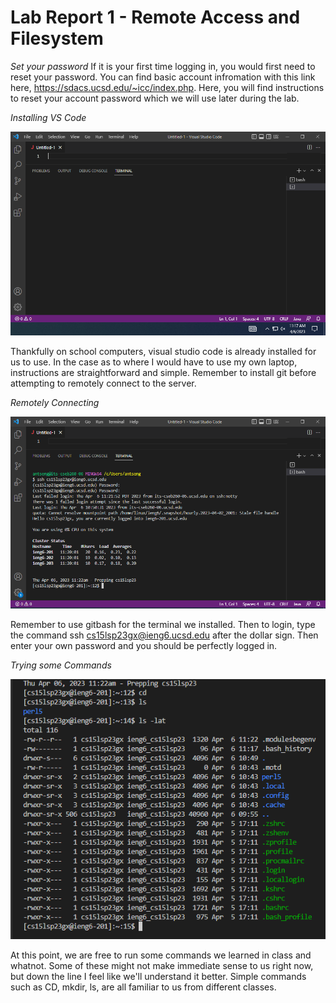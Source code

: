 # Lab Report 1 - Remote Access and Filesystem

*Set your password*
If it is your first time logging in, you would first need to reset your password. 
You can find basic account infromation with this link here, https://sdacs.ucsd.edu/~icc/index.php. 
Here, you will find instructions to reset your account password which we will use later during the lab. 

*Installing VS Code*

![Image](VSC.PNG)

Thankfully on school computers, visual studio code is already installed for us to use. 
In the case as to where I would have to use my own laptop, instructions are straightforward and simple. 
Remember to install git before attempting to remotely connect to the server.

*Remotely Connecting*

![Image](remoteconnect.PNG)

Remember to use gitbash for the terminal we installed.
Then to login, type the command ssh cs15lsp23gx@ieng6.ucsd.edu after the dollar sign.
Then enter your own password and you should be perfectly logged in.

*Trying some Commands*

![Image](commands.PNG)

At this point, we are free to run some commands we learned in class and whatnot.
Some of these might not make immediate sense to us right now, but down the line I feel like we'll understand it better.
Simple commands such as CD, mkdir, ls, are all familiar to us from different classes.
